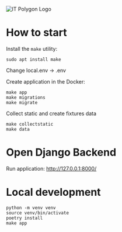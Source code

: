 
![IT Polygon Logo](.github/images/logo.png)
# How to start
Install the `make` utility:
```
sudo apt install make
```
Change local.env -> .env 

Create application in the Docker:
```
make app
make migrations
make migrate
```

Collect static and create fixtures data
```
make collectstatic
make data
```
# Open Django Backend

Run application: http://127.0.0.1:8000/

# Local development
```
python -m venv venv
source venv/bin/activate
poetry install
make app
```
